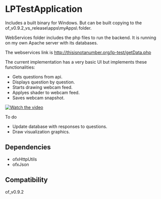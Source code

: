 # LPTestApplication

Includes a built binary for Windows. But can be built copying to the of_v0.9.2_vs_release\apps\myApps\ folder.

WebServices folder includes the php files to run the backend. It is running on my own Apache server with its databases.

The webservices link is 
http://thisisnotanumber.org/lp-test/getData.php

The current implementation has a very basic UI but implements these functionalities:
* Gets questions from api.
* Displays question by question.
* Starts drawing webcam feed.
* Applyes shader to webcam feed.
* Saves webcam snapshot.

[![Watch the video](http://thisisnotanumber.org/lp-test/screen.PNG)](http://thisisnotanumber.org/lp-test/appstatus.mp4)

To do
* Update database with responses to questions.
* Draw visualization graphics.

## Dependencies

* ofxHttpUtils
* ofxJson

## Compatibility

of_v0.9.2
